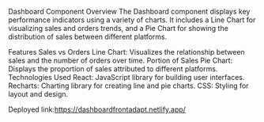 Dashboard Component
Overview
The Dashboard component displays key performance indicators using a variety of charts. It includes a Line Chart for visualizing sales and orders trends, and a Pie Chart for showing the distribution of sales between different platforms.

Features
Sales vs Orders Line Chart: Visualizes the relationship between sales and the number of orders over time.
Portion of Sales Pie Chart: Displays the proportion of sales attributed to different platforms.
Technologies Used
React: JavaScript library for building user interfaces.
Recharts: Charting library for creating line and pie charts.
CSS: Styling for layout and design.

Deployed link:https://dashboardfrontadapt.netlify.app/